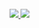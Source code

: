 <div align = "center">
    <a href = "https://airflow.zerohertz.xyz">
        <img src="https://img.shields.io/badge/Apache Airflow-DAGS-800a0a?style=for-the-badge&logo=Apache Airflow&logoColor=white"/>
    </a>
    <a href="https://jenkins.zerohertz.xyz/blue/organizations/jenkins/docker/activity">
        <img src="https://img.shields.io/badge/Jenkins-D24939?style=for-the-badge&logo=Jenkins&logoColor=white"/>
    </a>
</div>
